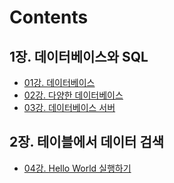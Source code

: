 # Contents

## 1장. 데이터베이스와 SQL

- [01강. 데이터베이스](https://github.com/banjjoknim/TIL/blob/master/SQL%EC%B2%AB%EA%B1%B8%EC%9D%8C/Lecture01.md)
- [02강. 다양한 데이터베이스](https://github.com/banjjoknim/TIL/blob/master/SQL%EC%B2%AB%EA%B1%B8%EC%9D%8C/Lecture02.md)
- [03강. 데이터베이스 서버](https://github.com/banjjoknim/TIL/blob/master/SQL%EC%B2%AB%EA%B1%B8%EC%9D%8C/Lecture03.md)

## 2장. 테이블에서 데이터 검색

- [04강. Hello World 실행하기](https://github.com/banjjoknim/TIL/blob/master/SQL%EC%B2%AB%EA%B1%B8%EC%9D%8C/Lecture04.md)